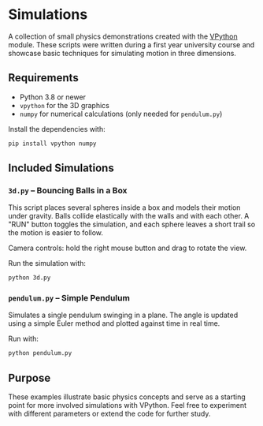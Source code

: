 # Simulations

A collection of small physics demonstrations created with the [VPython](https://vpython.org) module. These scripts were written during a first year university course and showcase basic techniques for simulating motion in three dimensions.

## Requirements

- Python 3.8 or newer
- `vpython` for the 3D graphics
- `numpy` for numerical calculations (only needed for `pendulum.py`)

Install the dependencies with:

```bash
pip install vpython numpy
```

## Included Simulations

### `3d.py` – Bouncing Balls in a Box

This script places several spheres inside a box and models their motion under gravity. Balls collide elastically with the walls and with each other. A "RUN" button toggles the simulation, and each sphere leaves a short trail so the motion is easier to follow.

Camera controls: hold the right mouse button and drag to rotate the view.

Run the simulation with:

```bash
python 3d.py
```

### `pendulum.py` – Simple Pendulum

Simulates a single pendulum swinging in a plane. The angle is updated using a simple Euler method and plotted against time in real time.

Run with:

```bash
python pendulum.py
```

## Purpose

These examples illustrate basic physics concepts and serve as a starting point for more involved simulations with VPython. Feel free to experiment with different parameters or extend the code for further study.
